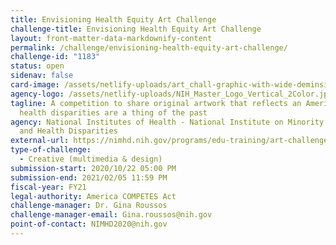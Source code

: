 ```yaml
---
title: Envisioning Health Equity Art Challenge
challenge-title: Envisioning Health Equity Art Challenge
layout: front-matter-data-markdownify-content
permalink: /challenge/envisioning-health-equity-art-challenge/
challenge-id: "1183"
status: open
sidenav: false
card-image: /assets/netlify-uploads/art_chall-graphic-with-wide-deminsions.png
agency-logo: /assets/netlify-uploads/NIH_Master_Logo_Vertical_2Color.jpg
tagline: A competition to share original artwork that reflects an America where
  health disparities are a thing of the past
agency: National Institutes of Health - National Institute on Minority Health
  and Health Disparities
external-url: https://nimhd.nih.gov/programs/edu-training/art-challenge/
type-of-challenge:
  - Creative (multimedia & design)
submission-start: 2020/10/22 05:00 PM
submission-end: 2021/02/05 11:59 PM
fiscal-year: FY21
legal-authority: America COMPETES Act
challenge-manager: Dr. Gina Roussos
challenge-manager-email: Gina.roussos@nih.gov
point-of-contact: NIMHD2020@nih.gov
---
```

